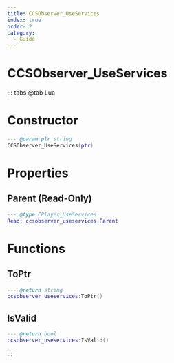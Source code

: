 ```yaml
---
title: CCSObserver_UseServices
index: true
order: 2
category:
  - Guide
---
```


# CCSObserver_UseServices

::: tabs
@tab Lua
# Constructor
```lua
--- @param ptr string
CCSObserver_UseServices(ptr)
```
# Properties
## Parent (Read-Only)
```lua
--- @type CPlayer_UseServices
Read: ccsobserver_useservices.Parent
```
# Functions
## ToPtr
```lua
--- @return string
ccsobserver_useservices:ToPtr()
```
## IsValid
```lua
--- @return bool
ccsobserver_useservices:IsValid()
```

:::